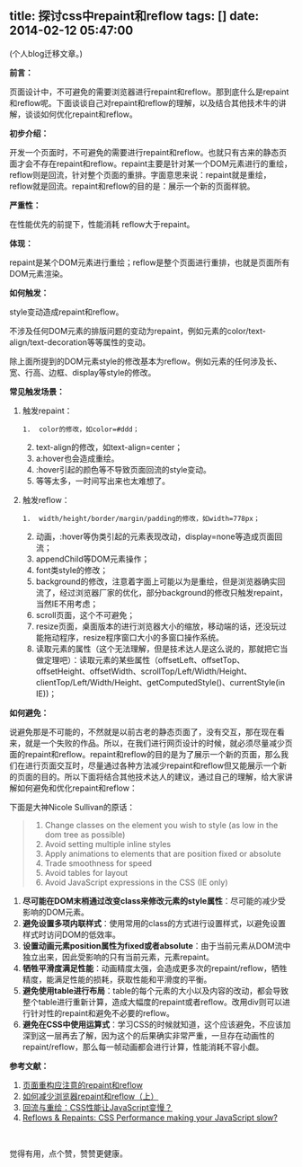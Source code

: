 title: 探讨css中repaint和reflow
tags: []
date: 2014-02-12 05:47:00
---

(个人blog迁移文章。)

**前言：**

页面设计中，不可避免的需要浏览器进行repaint和reflow。那到底什么是repaint和reflow呢。下面谈谈自己对repaint和reflow的理解，以及结合其他技术牛的讲解，谈谈如何优化repaint和reflow。
<!--more-->
**初步介绍：**

开发一个页面时，不可避免的需要进行repaint和reflow。也就只有古来的静态页面才会不存在repaint和reflow。repaint主要是针对某一个DOM元素进行的重绘，reflow则是回流，针对整个页面的重排。字面意思来说：repaint就是重绘，reflow就是回流。repaint和reflow的目的是：展示一个新的页面样貌。

**严重性：**

在性能优先的前提下，性能消耗 reflow大于repaint。

**体现：**

repaint是某个DOM元素进行重绘；reflow是整个页面进行重排，也就是页面所有DOM元素渲染。

**如何触发：**

style变动造成repaint和reflow。

不涉及任何DOM元素的排版问题的变动为repaint，例如元素的color/text-align/text-decoration等等属性的变动。

除上面所提到的DOM元素style的修改基本为reflow。例如元素的任何涉及长、宽、行高、边框、display等style的修改。

**常见触发场景：**

1.  触发repaint：

        1.  color的修改，如color=#ddd；
    2.  text-align的修改，如text-align=center；
    3.  a:hover也会造成重绘。
    4.  :hover引起的颜色等不导致页面回流的style变动。
    5.  等等太多，一时间写出来也太难想了。
2.  触发reflow：

        1.  width/height/border/margin/padding的修改，如width=778px；
    2.  动画，:hover等伪类引起的元素表现改动，display=none等造成页面回流；
    3.  appendChild等DOM元素操作；
    4.  font类style的修改；
    5.  background的修改，注意着字面上可能以为是重绘，但是浏览器确实回流了，经过浏览器厂家的优化，部分background的修改只触发repaint，当然IE不用考虑；
    6.  scroll页面，这个不可避免；
    7.  resize页面，桌面版本的进行浏览器大小的缩放，移动端的话，还没玩过能拖动程序，resize程序窗口大小的多窗口操作系统。
    8.  读取元素的属性（这个无法理解，但是技术达人是这么说的，那就把它当做定理吧）：读取元素的某些属性（offsetLeft、offsetTop、offsetHeight、offsetWidth、scrollTop/Left/Width/Height、clientTop/Left/Width/Height、getComputedStyle()、currentStyle(in IE))；

**如何避免：**

说避免那是不可能的，不然就是以前古老的静态页面了，没有交互，那在现在看来，就是一个失败的作品。所以，在我们进行网页设计的时候，就必须尽量减少页面的repaint和reflow。repaint和reflow的目的是为了展示一个新的页面，那么我们在进行页面交互时，尽量通过各种方法减少repaint和reflow但又能展示一个新的页面的目的。所以下面将结合其他技术达人的建议，通过自己的理解，给大家讲解如何避免和优化repaint和reflow：

下面是大神Nicole Sullivan的原话：

> 1.  Change classes on the element you wish to style (as low in the dom tree as possible)
> 2.  Avoid setting multiple inline styles
> 3.  Apply animations to elements that are position fixed or absolute
> 4.  Trade smoothness for speed
> 5.  Avoid tables for layout
> 6.  Avoid JavaScript expressions in the CSS&nbsp;(IE only)

1.  **尽可能在DOM末梢通过改变class来修改元素的style属性**：尽可能的减少受影响的DOM元素。
2.  **避免设置多项内联样式**：使用常用的class的方式进行设置样式，以避免设置样式时访问DOM的低效率。
3.  **设置动画元素position属性为fixed或者absolute**：由于当前元素从DOM流中独立出来，因此受影响的只有当前元素，元素repaint。
4.  **牺牲平滑度满足性能**：动画精度太强，会造成更多次的repaint/reflow，牺牲精度，能满足性能的损耗，获取性能和平滑度的平衡。
5.  **避免使用table进行布局**：table的每个元素的大小以及内容的改动，都会导致整个table进行重新计算，造成大幅度的repaint或者reflow。改用div则可以进行针对性的repaint和避免不必要的reflow。
6.  **避免在CSS中使用运算式**：学习CSS的时候就知道，这个应该避免，不应该加深到这一层再去了解，因为这个的后果确实非常严重，一旦存在动画性的repaint/reflow，那么每一帧动画都会进行计算，性能消耗不容小觑。

**参考文献：**

1.  [页面重构应注意的repaint和reflow](http://www.blueidea.com/tech/web/2011/8365.asp "http://www.blueidea.com/tech/web/2011/8365.asp")
2.  [如何减少浏览器repaint和reflow（上）](http://blog.csdn.net/baiduforum/article/details/5415527 "如何减少浏览器repaint和reflow（上）")
3.  [回流与重绘：CSS性能让JavaScript变慢？](http://www.zhangxinxu.com/wordpress/2010/01/%E5%9B%9E%E6%B5%81%E4%B8%8E%E9%87%8D%E7%BB%98%EF%BC%9Acss%E6%80%A7%E8%83%BD%E8%AE%A9javascript%E5%8F%98%E6%85%A2%EF%BC%9F/ "回流与重绘：CSS性能让JavaScript变慢？")
4.  [Reflows &amp; Repaints: CSS Performance making your JavaScript slow?](http://www.stubbornella.org/content/2009/03/27/reflows-repaints-css-performance-making-your-javascript-slow/ "Permanent Link: Reflows &amp; Repaints: CSS Performance making your JavaScript slow?")

&nbsp;

觉得有用，点个赞，赞赞更健康。